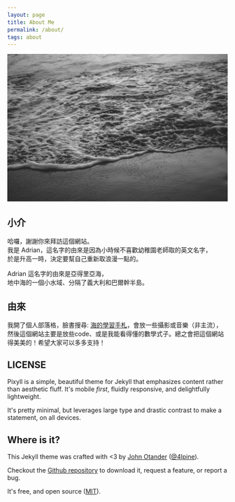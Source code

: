 ```yaml
---
layout: page
title: About Me
permalink: /about/
tags: about
---
```

![sea](images/sea.jpg)
## 小介

<!--<blockquote>
  <p>
    Perfection is achieved, not when there is nothing more to add, but when there is nothing left to take away.
  </p>
  <footer><cite title="Antoine de Saint-Exupéry">Antoine de Saint-Exupéry</cite></footer>
</blockquote> -->

哈囉，謝謝你來拜訪這個網站。  
我是 Adrian，這名字的由來是因為小時候不喜歡幼稚園老師取的英文名字，  
於是升高一時，決定要幫自己重新取浪漫一點的。  

Adrian 這名字的由來是亞得里亞海，  
地中海的一個小水域、分隔了義大利和巴爾幹半島。  

## 由來

我開了個人部落格，臉書搜尋: [海的學習手札](https://www.facebook.com/adriaticsea2017/)，會放一些攝影或音樂（非主流），然後這個網站主要是放些code、或是我能看得懂的數學式子。總之會把這個網站得美美的！希望大家可以多多支持！  

## LICENSE

Pixyll is a simple, beautiful theme for Jekyll that emphasizes content rather than aesthetic fluff. It's mobile _first_, fluidly responsive, and delightfully lightweight.

It's pretty minimal, but leverages large type and drastic contrast to make a statement, on all devices.

## Where is it?

This Jekyll theme was crafted with <3 by [John Otander](http://johnotander.com)
([@4lpine](https://twitter.com/4lpine)).

Checkout the [Github repository](https://github.com/johnotander/pixyll) to download it, request a feature, or report a bug.

It's free, and open source ([MIT](http://opensource.org/licenses/MIT)).
